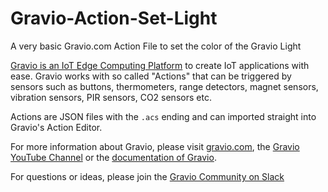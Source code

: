 # Gravio-Action-Set-Light
A very basic Gravio.com Action File to set the color of the Gravio Light

[Gravio is an IoT Edge Computing Platform](https://www.gravio.com) to create IoT 
applications with ease. Gravio works with so called "Actions" that can be triggered 
by sensors such as buttons, thermometers, range detectors, magnet sensors, 
vibration sensors, PIR sensors, CO2 sensors etc. 

Actions are JSON files with the `.acs` ending and can imported straight into Gravio's
Action Editor.

For more information about Gravio, please visit [gravio.com](https://www.gravio.com), 
the [Gravio YouTube Channel](https://www.youtube.com/channel/UCNgNcNp3jEHJQ1GeDSwmzYg) 
or the [documentation of Gravio](https://doc.gravio.com). 

For questions or ideas, please join the [Gravio Community on Slack](https://bit.ly/gravioslack)
